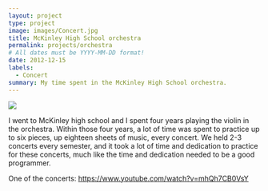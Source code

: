 ```yaml
---
layout: project
type: project
image: images/Concert.jpg
title: McKinley High School orchestra
permalink: projects/orchestra
# All dates must be YYYY-MM-DD format!
date: 2012-12-15
labels:
  - Concert
summary: My time spent in the McKinley High School orchestra.
---
```

<img class="ui image" src="{{ site.baseurl }}/images/Auditorium.jpg">

I went to McKinley high school and I spent four years playing the violin in the orchestra. Within those four years, a lot of time was spent to practice up to six pieces, up eighteen sheets of music, every concert. We held 2-3 concerts every semester, and it took a lot of time and dedication to practice for these concerts, much like the time and dedication needed to be a good programmer.
 
One of the concerts: https://www.youtube.com/watch?v=mhQh7CB0VsY

